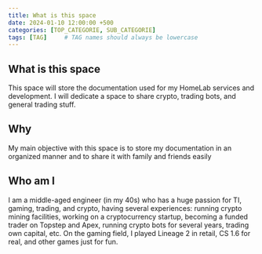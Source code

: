 ```yaml
---
title: What is this space
date: 2024-01-10 12:00:00 +500
categories: [TOP_CATEGORIE, SUB_CATEGORIE]
tags: [TAG]     # TAG names should always be lowercase
---
```


## What is this space
This space will store the documentation used for my HomeLab services and development. I will dedicate a space to share crypto, trading bots, and general trading stuff.

## Why
My main objective with this space is to store my documentation in an organized manner and to share it with family and friends easily

## Who am I
I am a middle-aged engineer (in my 40s) who has a huge passion for TI, gaming, trading, and crypto, having several experiences: running crypto mining facilities, working on a cryptocurrency startup, becoming a funded trader on Topstep and Apex, running crypto bots for several years, trading own capital, etc. On the gaming field, I played Lineage 2 in retail, CS 1.6 for real, and other games just for fun.
